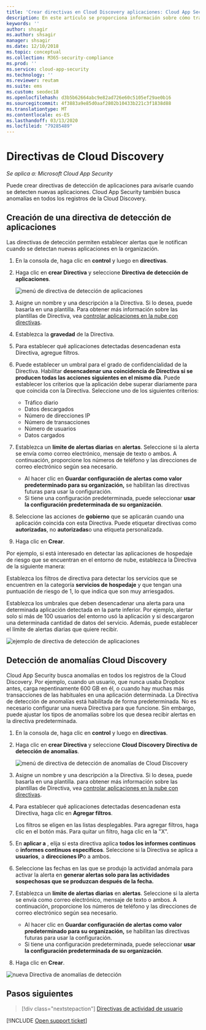 ```yaml
---
title: 'Crear directivas en Cloud Discovery aplicaciones: Cloud App Security | Microsoft Docs'
description: En este artículo se proporciona información sobre cómo trabajar con directivas de Cloud Discovery.
keywords: ''
author: shsagir
ms.author: shsagir
manager: shsagir
ms.date: 12/10/2018
ms.topic: conceptual
ms.collection: M365-security-compliance
ms.prod: ''
ms.service: cloud-app-security
ms.technology: ''
ms.reviewer: reutam
ms.suite: ems
ms.custom: seodec18
ms.openlocfilehash: d3b5b62664abc9e82ad726e60c5105ef29ae0b16
ms.sourcegitcommit: 4f3883a9e85d0aaf2802b10433b221c3f1838d88
ms.translationtype: MT
ms.contentlocale: es-ES
ms.lasthandoff: 03/13/2020
ms.locfileid: "79285489"
---
```

# <a name="cloud-discovery-policies"></a>Directivas de Cloud Discovery

*Se aplica a: Microsoft Cloud App Security*

Puede crear directivas de detección de aplicaciones para avisarle cuando se detecten nuevas aplicaciones. Cloud App Security también busca anomalías en todos los registros de la Cloud Discovery.

## <a name="creating-an-app-discovery-policy"></a>Creación de una directiva de detección de aplicaciones

Las directivas de detección permiten establecer alertas que le notifican cuando se detectan nuevas aplicaciones en la organización.

1. En la consola de, haga clic en **control** y luego en **directivas**.

2. Haga clic en **crear Directiva** y seleccione **Directiva de detección de aplicaciones**.

    ![menú de directiva de detección de aplicaciones](media/app-discovery-policy-menu.png "menú de directiva de detección de aplicaciones")

3. Asigne un nombre y una descripción a la Directiva. Si lo desea, puede basarla en una plantilla. Para obtener más información sobre las plantillas de Directiva, vea [controlar aplicaciones en la nube con directivas](control-cloud-apps-with-policies.md).

4. Establezca la **gravedad** de la Directiva.

5. Para establecer qué aplicaciones detectadas desencadenan esta Directiva, agregue filtros.

6. Puede establecer un umbral para el grado de confidencialidad de la Directiva. Habilitar **desencadenar una coincidencia de Directiva si se producen todas las acciones siguientes en el mismo día**. Puede establecer los criterios que la aplicación debe superar diariamente para que coincida con la Directiva. Seleccione uno de los siguientes criterios:
    - Tráfico diario
    - Datos descargados
    - Número de direcciones IP
    - Número de transacciones
    - Número de usuarios
    - Datos cargados

7. Establezca un **límite de alertas diarias** en **alertas**. Seleccione si la alerta se envía como correo electrónico, mensaje de texto o ambos. A continuación, proporcione los números de teléfono y las direcciones de correo electrónico según sea necesario.
    - Al hacer clic en **Guardar configuración de alertas como valor predeterminado para su organización,** se habilitan las directivas futuras para usar la configuración.
    - Si tiene una configuración predeterminada, puede seleccionar **usar la configuración predeterminada de su organización**.

8. Seleccione las acciones de **gobierno** que se aplicarán cuando una aplicación coincida con esta Directiva. Puede etiquetar directivas como **autorizadas**, no **autorizadas**o una etiqueta personalizada.

9. Haga clic en **Crear**.

Por ejemplo, si está interesado en detectar las aplicaciones de hospedaje de riesgo que se encuentran en el entorno de nube, establezca la Directiva de la siguiente manera:

Establezca los filtros de directiva para detectar los servicios que se encuentren en la categoría **servicios de hospedaje** y que tengan una puntuación de riesgo de 1, lo que indica que son muy arriesgados.

 Establezca los umbrales que deben desencadenar una alerta para una determinada aplicación detectada en la parte inferior. Por ejemplo, alertar solo si más de 100 usuarios del entorno usó la aplicación y si descargaron una determinada cantidad de datos del servicio.
Además, puede establecer el límite de alertas diarias que quiere recibir.

![ejemplo de directiva de detección de aplicaciones](media/app-discovery-policy-example.png "ejemplo de directiva de detección de aplicaciones")

## <a name="cloud-discovery-anomaly-detection"></a>Detección de anomalías Cloud Discovery

Cloud App Security busca anomalías en todos los registros de la Cloud Discovery. Por ejemplo, cuando un usuario, que nunca usaba Dropbox antes, carga repentinamente 600 GB en él, o cuando hay muchas más transacciones de las habituales en una aplicación determinada. La Directiva de detección de anomalías está habilitada de forma predeterminada. No es necesario configurar una nueva Directiva para que funcione. Sin embargo, puede ajustar los tipos de anomalías sobre los que desea recibir alertas en la directiva predeterminada.

1. En la consola de, haga clic en **control** y luego en **directivas**.

2. Haga clic en **crear Directiva** y seleccione **Cloud Discovery Directiva de detección de anomalías**.

    ![menú de directiva de detección de anomalías de Cloud Discovery](media/cloud-discovery-anomaly-detection-policy-menu.png "menú de directiva de detección de anomalías de Cloud Discovery")

3. Asigne un nombre y una descripción a la Directiva. Si lo desea, puede basarla en una plantilla. para obtener más información sobre las plantillas de Directiva, vea [controlar aplicaciones en la nube con directivas](control-cloud-apps-with-policies.md).

4. Para establecer qué aplicaciones detectadas desencadenan esta Directiva, haga clic en **Agregar filtros**.

    Los filtros se eligen en las listas desplegables. Para agregar filtros, haga clic en el botón más. Para quitar un filtro, haga clic en la "X".

5. En **aplicar a** , elija si esta directiva aplica **todos los informes continuos** o **informes continuos específicos**. Seleccione si la Directiva se aplica a **usuarios**, a **direcciones IP**o a ambos.

6. Seleccione las fechas en las que se produjo la actividad anómala para activar la alerta en **generar alertas solo para las actividades sospechosas que se produzcan después de la fecha.**

7. Establezca un **límite de alertas diarias** en **alertas**. Seleccione si la alerta se envía como correo electrónico, mensaje de texto o ambos. A continuación, proporcione los números de teléfono y las direcciones de correo electrónico según sea necesario.
    - Al hacer clic en **Guardar configuración de alertas como valor predeterminado para su organización,** se habilitan las directivas futuras para usar la configuración.
    - Si tiene una configuración predeterminada, puede seleccionar **usar la configuración predeterminada de su organización**.

8. Haga clic en **Crear**.

![nueva Directiva de anomalías de detección](media/new-discovery-anomaly-policy.png "nueva Directiva de anomalías de detección")

## <a name="next-steps"></a>Pasos siguientes

> [!div class="nextstepaction"]
> [Directivas de actividad de usuario](user-activity-policies.md)

[!INCLUDE [Open support ticket](includes/support.md)]
